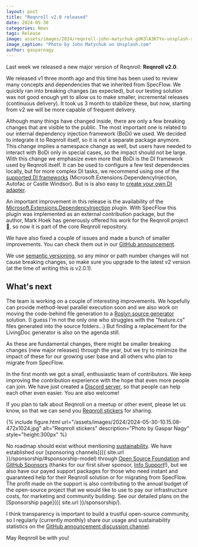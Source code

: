 ```yaml
---
layout: post
title: "Reqnroll v2.0 released"
date: 2024-05-30
categories: News
tags: Release
image: assets/images/2024/reqnroll-john-matychuk-gUK3lA3K7Yo-unsplash-scaled.jpg
image_caption: "Photo by John Matychuk on Unsplash.com"
author: gasparnagy
---
```


Last week we released a new major version of Reqnroll: **Reqnroll v2.0**.

We released v1 three month ago and this time has been used to review many concepts and dependencies that we inherited from SpecFlow. We quickly ran into breaking changes (as expected), but our testing solution was not good enough yet to allow us to make smaller, incremental releases (continuous delivery). It took us 3 month to stabilize these, but now, starting from v2 we will be more capable of frequent delivery.

<!--more-->

Although many things have changed inside, there are only a few breaking changes that are visible to the public. The most important one is related to our internal dependency injection framework (BoDi) we used. We decided to integrate it to Reqnroll itself, so it is not a separate package anymore. This change implies a namespace change as well, but users have needed to interact with BoDi only in special cases, so the impact should not be large. With this change we emphasize even more that BoDi is the DI framework used by Reqnroll itself. It can be used to configure a few test dependencies locally, but for more complex DI tasks, we recommend using one of the [supported DI frameworks](https://docs.reqnroll.net/latest/integrations/index.html) (Microsoft.Extensions.DependencyInjection, Autofac or Castle Windsor). But is is also easy to [create your own DI adapter](https://github.com/reqnroll/Reqnroll/issues/145#issuecomment-2137282775).

An important improvement in this release is the availability of the [Microsoft.Extensions.DependencyInjection](https://www.nuget.org/packages/Microsoft.Extensions.DependencyInjection) plugin. With SpecFlow this plugin was implemented as an external contribution package, but the author, Mark Hoek has generously offered his work for the Reqnroll project 🙏, so now it is part of the core Reqnroll repository.

We have also fixed a couple of issues and made a bunch of smaller improvements. You can check them out in our [GitHub announcement](https://github.com/orgs/reqnroll/discussions/142).

We use [semantic versioning](https://semver.org/), so any minor or path number changes will not cause breaking changes, so make sure you upgrade to the latest v2 version (at the time of writing this is v2.0.1).

## What's next

The team is working on a couple of interesting improvements. We hopefully can provide method-level parallel execution soon and we also work on moving the code-behind file generation to a [Roslyn source generator](https://learn.microsoft.com/en-us/dotnet/csharp/roslyn-sdk/source-generators-overview) solution. (I guess I'm not the only one who struggles with the "feature.cs" files generated into the source folders...) But finding a replacement for the LivingDoc generator is also on the agenda still.

As these are fundamental changes, there might be smaller breaking changes (new major releases) through the year, but we try to minimize the impact of these for our growing user base and all others who plan to migrate from SpecFlow.

In the first month we got a small, enthusiastic team of contributors. We keep improving the contribution experience with the hope that even more people can join. We have just created a [Discord server](https://go.reqnroll.net/discord-invite), so that people can help each other even easier. You are also welcome!

If you plan to talk about Reqnroll on a meetup or other event, please let us know, so that we can send you [Reqnroll stickers](https://github.com/orgs/reqnroll/discussions/98) for sharing.

{% include figure.html url="/assets/images/2024/2024-05-30-10.15.08-472x1024.jpg" alt="Reqnroll stickers" description="Photo by Gaspar Nagy" style="height:300px" %}

No roadmap should exist without mentioning [sustainability](https://go.reqnroll.net/sustainability). We have established our [sponsoring channels]({{ site.url }}/sponsorship/#sponsorship-model) through [Open Source Foundation](https://opencollective.com/reqnroll) and [GitHub Sponsors](https://github.com/sponsors/reqnroll) (thanks for our first silver sponsor, [Info Support](https://www.infosupport.com/)!), but we also have our payed support packages for those who need instant and guaranteed help for their Reqnroll solution or for migrating from SpecFlow. The profit made on the support is also contributing to the annual budget of the open-source project that we would like to use to pay our infrastructure costs, for marketing and community building. See our detailed plans on the [Sponsorship page]({{ site.url }}/sponsorship/).

I think transparency is important to build a trustful open-source community, so I regularly (currently monthly) share our usage and sustainability statistics on the [GitHub announcement discussion channel](https://github.com/orgs/reqnroll/discussions/categories/announcements?discussions_q=is%3Aopen+category%3AAnnouncements+label%3Atransparency).

May Reqnroll be with you!
